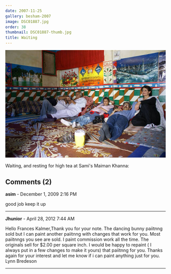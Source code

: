 ```yaml
---
date: 2007-11-25
gallery: besham-2007
image: DSC01887.jpg
order: 38
thumbnail: DSC01887-thumb.jpg
title: Waiting
---
```


![Waiting](./DSC01887.jpg)

Waiting, and resting for high tea at Sami's Maiman Khanna:

<div id="comments">

## Comments (2)

**asim** - December  1, 2009  2:16 PM

good job keep it up

---

**Jhunior** - April 28, 2012  7:44 AM

Hello Frances Kalmer,Thank you for your note. The dancing bunny paiitnng sold but I can paint another paiitnng with changes that work for you. Most paiitnngs you see are sold. I paint commission work all the time. The originals sell for $2.00 per square inch. I would be happy to repaint ( I always put in a few changes to make it yours) that paiitnng for you. Thanks again for your interest and let me know if i can paint anything just for you. Lynn Bredeson

---

</div>